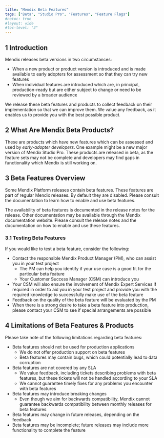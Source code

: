 ```yaml
---
title: "Mendix Beta Features"
tags: ["Beta", "Studio Pro", "Features", "Feature Flags"]
#notoc: true
#layout: wide
#toc-level: "3"
---
```


## 1 Introduction

Mendix releases beta versions in two circumstances:

* When a new product or product version is introduced and is made available to early adopters for assessment so that they can try new features
* When individual features are introduced which are, in principal, production-ready but are either subject to change or need to be reviewed by a broader audience

We release these beta features and products to collect feedback on their implementation so that we can improve them. We value any feedback, as it enables us to provide you with the best possible product.

## 2 What Are Mendix Beta Products?

These are products which have new features which can be assessed and used by *early-adopter developers*. One example might be a new major version of Mendix Studio Pro. These products are released in beta, as the feature sets may not be complete and developers may find gaps in functionality which Mendix is still working on.

## 3 Beta Features Overview

Some Mendix Platform releases contain beta features. These features are part of regular Mendix releases. By default they are disabled. Please consult the documentation to learn how to enable and use beta features.

The availability of beta features is documented in the release notes for the release. Other documentation may be available through the Mendix documentation website. Please consult the release notes and the documentation on how to enable and use these features.

### 3.1 Testing Beta Features

If you would like to test a beta feature, consider the following:

* Contact the responsible Mendix Product Manager (PM), who can assist you in your test project
    * The PM can help you identify if your use case is a good fit for the particular beta feature
    * Your Customer Success Manager (CSM) can introduce you
* Your CSM will also ensure the involvement of Mendix Expert Services if required in order to aid you in your test project and provide you with the required knowledge to successfully make use of the beta feature
* Feedback on the quality of the beta feature will be evaluated by the PM
* When there is a strong desire to take a beta feature into production, please contact your CSM to see if special arrangements are possible

## 4 Limitations of Beta Features & Products

Please take note of the following limitations regarding beta features:

* Beta features should not be used for production applications
    * We do not offer production support on beta features
    * Beta features may contain bugs, which could potentially lead to data corruption
* Beta features are not covered by any SLA
    * We value feedback, including tickets describing problems with beta features, but these tickets will not be handled according to your SLA
    * We cannot guarantee timely fixes for any problems you encounter with beta features 
* Beta features may introduce breaking changes
    * Even though we aim for backwards compatibility, Mendix cannot guarantee backwards compatibility between monthly releases for beta features
* Beta features may change in future releases, depending on the feedback
* Beta features may be incomplete; future releases may include more functionality to complete the feature
